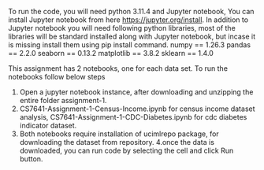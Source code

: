 To run the code, you will need python 3.11.4 and Jupyter notebook, You can install Jupyter notebook from here <https://jupyter.org/install>. 
In addition to Jupyter notebook you will need following python libraries, most of the libraries will be standard installed along with Jupyter notebook, but incase it is missing install them using pip install command.
numpy == 1.26.3
pandas == 2.2.0
seaborn == 0.13.2
matplotlib == 3.8.2
sklearn == 1.4.0

This assignment has 2 notebooks, one for each  data set. To run the notebooks follow below steps
1. Open a jupyter notebook instance, after downloading and unzipping the entire folder assignment-1.
2. CS7641-Assignment-1-Census-Income.ipynb for census income dataset analysis, CS7641-Assignment-1-CDC-Diabetes.ipynb for cdc diabetes indicator dataset.
3. Both notebooks require installation of ucimlrepo package, for downloading the dataset from repository.
4.once the data is downloaded, you can run code by selecting the cell and click Run button. 

